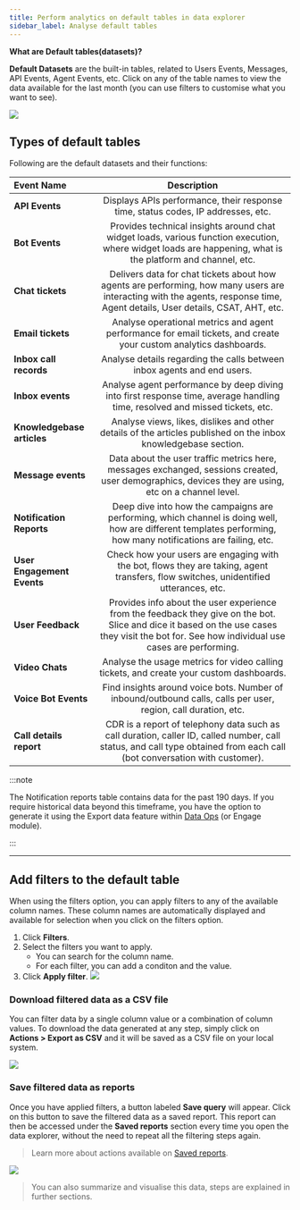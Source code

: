 ```yaml
---
title: Perform analytics on default tables in data explorer
sidebar_label: Analyse default tables   
---
```


**What are Default tables(datasets)?** 

**Default Datasets** are the built-in tables, related to Users Events, Messages, API Events, Agent Events, etc. Click on any of the table names to view the data available for the last month (you can use filters to customise what you want to see). 

![](https://i.imgur.com/uqwkU9X.png)

## Types of default tables 

Following are the default datasets and their functions:

| Event Name | Description |
|:-------- |:--------:|
| **API Events** | Displays APIs performance, their response time, status codes, IP addresses, etc. |
| **Bot Events** | Provides technical insights around chat widget loads, various function execution, where widget loads are happening, what is the platform and channel, etc. |
| **Chat tickets** |  Delivers data for chat tickets about how agents are performing, how many users are interacting with the agents, response time, Agent details, User details, CSAT, AHT, etc. |
| **Email tickets** |  Analyse operational metrics and agent performance for email tickets, and create your custom analytics dashboards. |
| **Inbox call records** | Analyse details regarding the calls between inbox agents and end users. |
|**Inbox events**| Analyse agent performance by deep diving into first response time, average handling time, resolved and missed tickets, etc.|
| **Knowledgebase articles** | Analyse views, likes, dislikes and other details of the articles published on the inbox knowledgebase section. | 
| **Message events** | Data about the user traffic metrics here, messages exchanged, sessions created, user demographics, devices they are using, etc on a channel level. |
| **Notification Reports** | Deep dive into how the campaigns are performing, which channel is doing well, how are different templates performing, how many notifications are failing, etc. |
| **User Engagement Events** | Check how your users are engaging with the bot, flows they are taking, agent transfers, flow switches, unidentified utterances, etc. |
| **User Feedback** | Provides info about the user experience from the feedback they give on the bot. Slice and dice it based on the use cases they visit the bot for. See how individual use cases are performing. |
|**Video Chats**|Analyse the usage metrics for video calling tickets, and create your custom dashboards.|
| **Voice Bot Events** | Find insights around voice bots. Number of inbound/outbound calls, calls per user, region, call duration, etc. |
|**Call details report** |CDR is a report of telephony data such as call duration, caller ID, called number, call status, and call type obtained from each call (bot conversation with customer). |

:::note

The Notification reports table contains data for the past 190 days. If you require historical data beyond this timeframe, you have the option to generate it using the Export data feature within [Data Ops](https://docs.yellow.ai/docs/platform_concepts/growth/dataops) (or Engage module).

:::


-----

## Add filters to the default table 

When using the filters option, you can apply filters to any of the available column names. These column names are automatically displayed and available for selection when you click on the filters option.

1. Click **Filters**. 
2. Select the filters you want to apply. 
    - You can search for the column name. 
    - For each filter, you can add a conditon and the value. 
3. Click **Apply filter**.
    ![](https://i.imgur.com/emPZU07.png)

### Download filtered data as a CSV file

You can filter data by a single column value or a combination of column values. To download the data generated at any step, simply click on **Actions > Export as CSV** and it will be saved as a CSV file on your local system.

![](https://i.imgur.com/4wmoCjT.png)

### Save filtered data as reports 

Once you have applied filters, a button labeled **Save query** will appear. Click on this button to save the filtered data as a saved report. This report can then be accessed under the **Saved reports** section every time you open the data explorer, without the need to repeat all the filtering steps again.

> Learn more about actions available on [Saved reports](https://docs.yellow.ai/docs/platform_concepts/growth/dataexplorer/savedreportsactions).

![](https://i.imgur.com/PM6HYDu.png)


> You can also summarize and visualise this data, steps are explained in further sections. 
